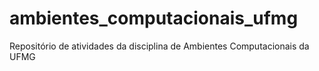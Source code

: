 # ambientes_computacionais_ufmg
Repositório de atividades da disciplina de Ambientes Computacionais da UFMG
